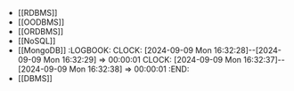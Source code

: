 - [[RDBMS]]
- [[OODBMS]]
- [[ORDBMS]]
- [[NoSQL]]
- [[MongoDB]]
  :LOGBOOK:
  CLOCK: [2024-09-09 Mon 16:32:28]--[2024-09-09 Mon 16:32:29] =>  00:00:01
  CLOCK: [2024-09-09 Mon 16:32:37]--[2024-09-09 Mon 16:32:38] =>  00:00:01
  :END:
- [[DBMS]]